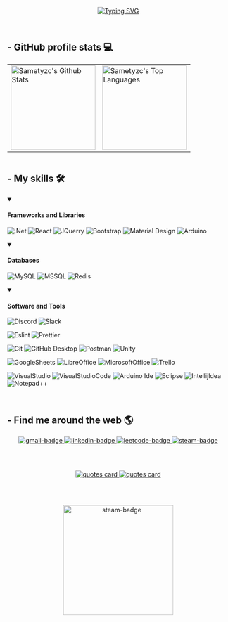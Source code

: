 <p align="center">
  <a href="https://git.io/typing-svg">
    <img src="https://readme-typing-svg.demolab.com?font=Fira+Code&size=24&pause=1000&color=FFFFFF&center=true&vCenter=true&width=600&lines=Hi.+I%E2%80%99m+Samet+Yaz%C4%B1c%C4%B1.;Software+Engineer;Nice+to+meet+you!" alt="Typing SVG" />
  </a>
</p>
<br>

## - GitHub profile stats 💻
<table style="border:none;margin:0">
  <tr style="border:none;">
    <td style="border:none;">
      <a target="_blank" href="https://github.com/anuraghazra/github-readme-stats">
        <img alt="Sametyzc's Github Stats" src="https://github-readme-stats.vercel.app/api/?username=Sametyzc&show_icons=true&include_all_commits=true&count_private=true&theme=dark&hide_border=true&bg_color=0000" height="192px" />
      </a>
    </td>
    <td style="border:none;">
      <a href="https://github.com/anuraghazra/github-readme-stats">
        <img alt="Sametyzc's Top Languages" src="https://github-readme-stats.vercel.app/api/top-langs/?username=Sametyzc&langs_count=8&layout=compact&theme=dark&hide_border=true&bg_color=0000" height="192px" />
      </a>
    </td>
  </tr>
</table>
<br>

## - My skills 🛠️
<details open> 
  <summary><h4>Frameworks and Libraries</h4></summary>
  <p>
     <img alt=".Net" src="https://img.shields.io/badge/.NET-5C2D91?&logo=.net&logoColor=white">
     <img alt="React" src="https://img.shields.io/badge/React-20232a?logo=react&logoColor=%2361DAFB">
     <img alt="JQuerry" src="https://img.shields.io/badge/jQuery-0769AD?&logo=jquery&logoColor=white">
     <img alt="Bootstrap" src="https://img.shields.io/badge/Bootstrap-7952B3?logo=bootstrap&logoColor=white">
     <img alt="Material Design" src="https://img.shields.io/badge/Material%20Design-0081CB.svg?logo=material-design&logoColor=white">
     <img alt="Arduino" src="https://img.shields.io/badge/-Arduino-00979D?logo=Arduino&logoColor=white">
  </p>
</details>
<details open> 
  <summary><h4>Databases</h4></summary>
  <p>
      <img alt="MySQL" src="https://img.shields.io/badge/MySQL-005C84?logo=mysql&logoColor=white">
      <img alt="MSSQL" src="https://img.shields.io/badge/Microsoft%20SQL%20Server-CC2927.svg?logo=microsoft%20sql%20server&logoColor=white">
      <img alt="Redis" src="https://img.shields.io/badge/Redis-%23DD0031.svg?logo=redis&logoColor=white">
  </p>
</details>
<details open> 
  <summary><h4>Software and Tools</h4></summary>
  <p>
    <img alt="Discord" src="https://img.shields.io/badge/-Discord-5865F2?logo=discord&logoColor=white">
    <img alt="Slack" src="https://img.shields.io/badge/Slack-4A154B?logo=slack&logoColor=white">
  </p>
  <p>
    <img alt="Eslint" src="https://img.shields.io/badge/Eslint-3A33D1?logo=Eslint&logoColor=white">
    <img alt="Prettier" src="https://img.shields.io/badge/Prettier-1A2C34?logo=Prettier&logoColor=F7BA3E">
  </p>
  <p>
    <img alt="Git" src="https://img.shields.io/badge/Git-F05033.svg?logo=git&logoColor=white">
    <img alt="GitHub Desktop" src="https://img.shields.io/badge/GitHub%20Desktop-8034A9.svg?logo=github&logoColor=white">
    <img alt="Postman" src="https://img.shields.io/badge/Postman-FF6C37?logo=postman&logoColor=white">
    <img alt="Unity" src="https://img.shields.io/badge/Unity-100000?logo=unity&logoColor=white">
  </p>
  <p>
    <img alt="GoogleSheets" src="https://img.shields.io/badge/Google%20Sheets-34A853?logo=google-sheets&logoColor=white">
    <img alt="LibreOffice" src="https://img.shields.io/badge/LibreOffice-18A303?logo=LibreOffice&logoColor=white">
    <img alt="MicrosoftOffice" src="https://img.shields.io/badge/Microsoft_Office-D83B01?logo=microsoft-office&logoColor=white">
    <img alt="Trello" src="https://img.shields.io/badge/Trello-0052CC?logo=trello&logoColor=white">
  </p>
  <p>
    <img alt="VisualStudio" src="https://img.shields.io/badge/Visual_Studio-5C2D91?logo=visual%20studio&logoColor=white">
    <img alt="VisualStudioCode" src="https://img.shields.io/badge/Visual%20Studio%20Code-0078d7?logo=visual-studio-code&logoColor=white">
    <img alt="Arduino Ide" src="https://img.shields.io/badge/Arduino_IDE-00979D?logo=arduino&logoColor=white">
    <img alt="Eclipse" src="https://img.shields.io/badge/Eclipse-2C2255?logo=eclipse&logoColor=white">
    <img alt="IntellijIdea" src="https://img.shields.io/badge/IntelliJ_IDEA-000000.svg?logo=intellij-idea&logoColor=white">
    <img alt="Notepad++" src="https://img.shields.io/badge/Notepad++-90E59A.svg?logo=notepad%2B%2B&logoColor=black">
  </p>
</details> 
<br>

## - Find me around the web 🌎
<p align="center">
  <a href="mailto:sametyzc41@gmail.com">
    <img src="https://img.shields.io/badge/Gmail-D14836?style=for-the-badge&logo=gmail&logoColor=white" alt="gmail-badge"/>
  </a>
  <a target="_blank" href="https://www.linkedin.com/in/samet-yazici/">
    <img src="https://img.shields.io/badge/LinkedIn-0077B5?style=for-the-badge&logo=linkedin&logoColor=white" alt="linkedin-badge"/>
  </a>
  <a target="_blank" href="https://leetcode.com/Ependi/">
    <img src="https://img.shields.io/badge/-LeetCode-FFA116?style=for-the-badge&logo=LeetCode&logoColor=black" alt="leetcode-badge"/>
  </a>
  <a target="_blank" href="https://steamcommunity.com/profiles/76561198395574543">
    <img src="https://img.shields.io/badge/Steam-000000?style=for-the-badge&logo=steam&logoColor=white" alt="steam-badge"/>
  </a>
</p>
<br>

##
<p align="center">
  <a target="_blank" href="https://github.com/piyushsuthar/github-readme-quotes">
    <img src="https://quotes-github-readme.vercel.app/api?type=vertical&theme=nord&quote=To+live+life%2C+you+need+problems.+If+you+get+what+you+want+the+minute+you+want+it%2C+then+what's+the+point+of+living%3F&author=Jake+the+Dog" alt="quotes card">
  </a>
  <a target="_blank" href="https://github.com/piyushsuthar/github-readme-quotes">
    <img src="https://quotes-github-readme.vercel.app/api?type=vertical&theme=nord&quote=So+once+you+do+know+what+the+question+actually+is%2C+you'll+know+what+the+answer+means.&author=Douglas+Adams%2C+The+Hitchhiker's+Guide+to+the+Galaxy" alt="quotes card">
  </a>
</p>
<br>
<br>
<p align="center">
  <img src="https://media.tenor.com/pagVxAkHfWAAAAAC/my-job-here-is-done-bye.gif" height="250px" alt="steam-badge"/>
</p>
